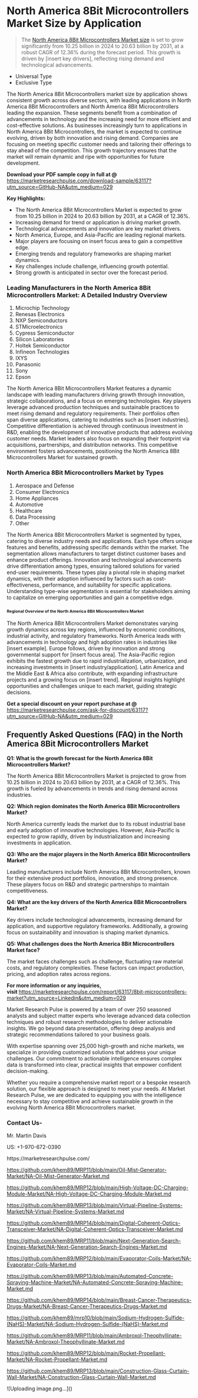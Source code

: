 <h1>North America 8Bit Microcontrollers Market&nbsp;Size by Application</h1><blockquote><p>The <a href="https://marketresearchpulse.com/download-sample/63117?utm_source=GitHub-NA&amp;utm_medium=029">North America 8Bit Microcontrollers Market size</a> is set to grow significantly from 10.25 billion in 2024 to 20.63 billion by 2031, at a robust CAGR of 12.36% during the forecast period. This growth is driven by [insert key drivers], reflecting rising demand and technological advancements.</p></blockquote><ul><li>Universal Type<li> Exclusive Type</li></ul><p>The North America 8Bit Microcontrollers market size by application shows consistent growth across diverse sectors, with leading applications in North America 8Bit Microcontrollers and North America 8Bit Microcontrollers leading the expansion. These segments benefit from a combination of advancements in technology and the increasing need for more efficient and cost-effective solutions. As businesses increasingly turn to applications in North America 8Bit Microcontrollers, the market is expected to continue evolving, driven by both innovation and rising demand. Companies are focusing on meeting specific customer needs and tailoring their offerings to stay ahead of the competition. This growth trajectory ensures that the market will remain dynamic and ripe with opportunities for future development.</p><p><strong>Download your PDF sample copy in full at @ </strong><a href="https://marketresearchpulse.com/download-sample/63117?utm_source=GitHub-NA&amp;utm_medium=029">https://marketresearchpulse.com/download-sample/63117?utm_source=GitHub-NA&amp;utm_medium=029</a></p><p><strong>Key Highlights: </strong></p><ul><li>The North America 8Bit Microcontrollers Market is expected to grow from 10.25 billion in 2024 to 20.63 billion by 2031, at a CAGR of 12.36%.</li><li>Increasing demand for trend or application is driving market growth.</li><li>Technological advancements and innovation are key market drivers.</li><li>North America, Europe, and Asia-Pacific are leading regional markets.</li><li>Major players are focusing on insert focus area to gain a competitive edge.</li><li>Emerging trends and regulatory frameworks are shaping market dynamics.</li><li>Key challenges include challenge, influencing growth potential.</li><li>Strong growth is anticipated in sector over the forecast period.</li></ul><h3>Leading Manufacturers in the North America 8Bit Microcontrollers Market: A Detailed Industry Overview</h3><ol><li>Microchip Technology</li><li>Renesas Electronics</li><li>NXP Semiconductors</li><li>STMicroelectronics</li><li>Cypress Semiconductor</li><li>Silicon Laboratories</li><li>Holtek Semiconductor</li><li>Infineon Technologies</li><li>IXYS</li><li>Panasonic</li><li>Sony</li><li>Epson</li></ol><div class="flex max-w-full flex-col flex-grow"><div class="min-h-8 text-message flex w-full flex-col items-end gap-2 whitespace-normal break-words [.text-message+&amp;]:mt-5" dir="auto" data-message-author-role="assistant" data-message-id="fd8432e4-4910-450d-b182-61b7bfb0a01f" data-message-model-slug="gpt-4o"><div class="flex w-full flex-col gap-1 empty:hidden first:pt-[3px]"><div class="markdown prose w-full break-words dark:prose-invert light"><p>The North America 8Bit Microcontrollers Market features a dynamic landscape with leading manufacturers driving growth through innovation, strategic collaborations, and a focus on emerging technologies. Key players leverage advanced production techniques and sustainable practices to meet rising demand and regulatory requirements. Their portfolios often span diverse applications, catering to industries such as [insert industries]. Competitive differentiation is achieved through continuous investment in R&amp;D, enabling the development of innovative products that address evolving customer needs. Market leaders also focus on expanding their footprint via acquisitions, partnerships, and distribution networks. This competitive environment fosters advancements, positioning the North America 8Bit Microcontrollers Market for sustained growth.</p></div></div></div></div><h3>North America 8Bit Microcontrollers Market by Types</h3><ol><li>Aerospace and Defense<li> Consumer Electronics<li> Home Appliances<li> Automotive<li> Healthcare<li> Data Processing<li> Other</li></ol><div class="flex max-w-full flex-col flex-grow"><div class="min-h-8 text-message flex w-full flex-col items-end gap-2 whitespace-normal break-words [.text-message+&amp;]:mt-5" dir="auto" data-message-author-role="assistant" data-message-id="084470be-0bb7-4664-bddf-5156b4f41249" data-message-model-slug="gpt-4o-mini"><div class="flex w-full flex-col gap-1 empty:hidden first:pt-[3px]"><div class="markdown prose w-full break-words dark:prose-invert light"><p>The North America 8Bit Microcontrollers Market is segmented by types, catering to diverse industry needs and applications. Each type offers unique features and benefits, addressing specific demands within the market. The segmentation allows manufacturers to target distinct customer bases and enhance product offerings. Innovation and technological advancements drive differentiation among types, ensuring tailored solutions for varied end-user requirements. These types play a pivotal role in shaping market dynamics, with their adoption influenced by factors such as cost-effectiveness, performance, and suitability for specific applications. Understanding type-wise segmentation is essential for stakeholders aiming to capitalize on emerging opportunities and gain a competitive edge.</p></div></div></div></div><h3><span style="font-size: 11px;">Regional Overview of the North America 8Bit Microcontrollers Market</span></h3><div class="flex max-w-full flex-col flex-grow"><div class="min-h-8 text-message flex w-full flex-col items-end gap-2 whitespace-normal break-words [.text-message+&amp;]:mt-5" dir="auto" data-message-author-role="assistant" data-message-id="e9038762-ce64-4e30-91c9-9bd413514231" data-message-model-slug="gpt-4o-mini"><div class="flex w-full flex-col gap-1 empty:hidden first:pt-[3px]"><div class="markdown prose w-full break-words dark:prose-invert light"><p>The North America 8Bit Microcontrollers Market demonstrates varying growth dynamics across key regions, influenced by economic conditions, industrial activity, and regulatory frameworks. North America leads with advancements in technology and high adoption rates in industries like [insert example]. Europe follows, driven by innovation and strong governmental support for [insert focus area]. The Asia-Pacific region exhibits the fastest growth due to rapid industrialization, urbanization, and increasing investments in [insert industry/application]. Latin America and the Middle East &amp; Africa also contribute, with expanding infrastructure projects and a growing focus on [insert trend]. Regional insights highlight opportunities and challenges unique to each market, guiding strategic decisions.</p></div></div></div></div><p><strong>Get a special discount on your report purchase at @ </strong><a href="https://marketresearchpulse.com/ask-for-discount/63117?utm_source=GitHub-NA&amp;utm_medium=029">https://marketresearchpulse.com/ask-for-discount/63117?utm_source=GitHub-NA&amp;utm_medium=029</a></p><h2>Frequently Asked Questions (FAQ) in the North America 8Bit Microcontrollers Market</h2><p><strong>Q1: What is the growth forecast for the North America 8Bit Microcontrollers Market?</strong></p><p>The North America 8Bit Microcontrollers Market is projected to grow from 10.25 billion in 2024 to 20.63 billion by 2031, at a CAGR of 12.36%. This growth is fueled by advancements in trends and rising demand across industries.</p><p><strong>Q2: Which region dominates the North America 8Bit Microcontrollers Market?</strong></p><p>North America currently leads the market due to its robust industrial base and early adoption of innovative technologies. However, Asia-Pacific is expected to grow rapidly, driven by industrialization and increasing investments in application.</p><p><strong>Q3: Who are the major players in the North America 8Bit Microcontrollers Market?</strong></p><p>Leading manufacturers include North America 8Bit Microcontrollers, known for their extensive product portfolios, innovation, and strong presence. These players focus on R&amp;D and strategic partnerships to maintain competitiveness.</p><p><strong>Q4: What are the key drivers of the North America 8Bit Microcontrollers Market?</strong></p><p>Key drivers include technological advancements, increasing demand for application, and supportive regulatory frameworks. Additionally, a growing focus on sustainability and innovation is shaping market dynamics.</p><p><strong>Q5: What challenges does the North America 8Bit Microcontrollers Market face?</strong></p><p>The market faces challenges such as challenge, fluctuating raw material costs, and regulatory complexities. These factors can impact production, pricing, and adoption rates across regions.</p><p><strong>For more information or any inquiries, visit&nbsp;</strong><a href="https://marketresearchpulse.com/report/63117/8bit-microcontrollers-market?utm_source=Linkedin&utm_medium=029">https://marketresearchpulse.com/report/63117/8bit-microcontrollers-market?utm_source=Linkedin&utm_medium=029</a></p><p>Market Research Pulse is powered by a team of over 250 seasoned analysts and subject matter experts who leverage advanced data collection techniques and robust research methodologies to deliver actionable insights. We go beyond data presentation, offering deep analysis and strategic recommendations tailored to your business goals.</p><p>With expertise spanning over 25,000 high-growth and niche markets, we specialize in providing customized solutions that address your unique challenges. Our commitment to actionable intelligence ensures complex data is transformed into clear, practical insights that empower confident decision-making.</p><p>Whether you require a comprehensive market report or a bespoke research solution, our flexible approach is designed to meet your needs. At Market Research Pulse, we are dedicated to equipping you with the intelligence necessary to stay competitive and achieve sustainable growth in the evolving North America 8Bit Microcontrollers market.</p><h3><strong>Contact Us-</strong></h3><p>Mr. Martin Davis</p><p>US: +1-970-672-0390</p><p>https://marketresearchpulse.com/</p><p><a href="https://github.com/khem89/MRP11/blob/main/Oil-Mist-Generator-Market/NA-Oil-Mist-Generator-Market.md">https://github.com/khem89/MRP11/blob/main/Oil-Mist-Generator-Market/NA-Oil-Mist-Generator-Market.md</a></p><p><a href="https://github.com/khem89/MRP12/blob/main/High-Voltage-DC-Charging-Module-Market/NA-High-Voltage-DC-Charging-Module-Market.md">https://github.com/khem89/MRP12/blob/main/High-Voltage-DC-Charging-Module-Market/NA-High-Voltage-DC-Charging-Module-Market.md</a></p><p><a href="https://github.com/khem89/MRP13/blob/main/Virtual-Pipeline-Systems-Market/NA-Virtual-Pipeline-Systems-Market.md">https://github.com/khem89/MRP13/blob/main/Virtual-Pipeline-Systems-Market/NA-Virtual-Pipeline-Systems-Market.md</a></p><p><a href="https://github.com/khem89/MRP14/blob/main/Digital-Coherent-Optics-Transceiver-Market/NA-Digital-Coherent-Optics-Transceiver-Market.md">https://github.com/khem89/MRP14/blob/main/Digital-Coherent-Optics-Transceiver-Market/NA-Digital-Coherent-Optics-Transceiver-Market.md</a></p><p><a href="https://github.com/khem89/MRP11/blob/main/Next-Generation-Search-Engines-Market/NA-Next-Generation-Search-Engines-Market.md">https://github.com/khem89/MRP11/blob/main/Next-Generation-Search-Engines-Market/NA-Next-Generation-Search-Engines-Market.md</a></p><p><a href="https://github.com/khem89/MRP12/blob/main/Evaporator-Coils-Market/NA-Evaporator-Coils-Market.md">https://github.com/khem89/MRP12/blob/main/Evaporator-Coils-Market/NA-Evaporator-Coils-Market.md</a></p><p><a href="https://github.com/khem89/MRP13/blob/main/Automated-Concrete-Spraying-Machine-Market/NA-Automated-Concrete-Spraying-Machine-Market.md">https://github.com/khem89/MRP13/blob/main/Automated-Concrete-Spraying-Machine-Market/NA-Automated-Concrete-Spraying-Machine-Market.md</a></p><p><a href="https://github.com/khem89/MRP14/blob/main/Breast-Cancer-Therapeutics-Drugs-Market/NA-Breast-Cancer-Therapeutics-Drugs-Market.md">https://github.com/khem89/MRP14/blob/main/Breast-Cancer-Therapeutics-Drugs-Market/NA-Breast-Cancer-Therapeutics-Drugs-Market.md</a></p><p><a href="https://github.com/khem89/mrp10/blob/main/Sodium-Hydrogen-Sulfide-(NaHS)-Market/NA-Sodium-Hydrogen-Sulfide-(NaHS)-Market.md">https://github.com/khem89/mrp10/blob/main/Sodium-Hydrogen-Sulfide-(NaHS)-Market/NA-Sodium-Hydrogen-Sulfide-(NaHS)-Market.md</a></p><p><a href="https://github.com/khem89/MRP11/blob/main/Ambroxol-Theophyllinate-Market/NA-Ambroxol-Theophyllinate-Market.md">https://github.com/khem89/MRP11/blob/main/Ambroxol-Theophyllinate-Market/NA-Ambroxol-Theophyllinate-Market.md</a></p><p><a href="https://github.com/khem89/MRP12/blob/main/Rocket-Propellant-Market/NA-Rocket-Propellant-Market.md">https://github.com/khem89/MRP12/blob/main/Rocket-Propellant-Market/NA-Rocket-Propellant-Market.md</a></p><p><a href="https://github.com/khem89/MRP13/blob/main/Construction-Glass-Curtain-Wall-Market/NA-Construction-Glass-Curtain-Wall-Market.md">https://github.com/khem89/MRP13/blob/main/Construction-Glass-Curtain-Wall-Market/NA-Construction-Glass-Curtain-Wall-Market.md</a></p>
![Uploading image.png…]()
